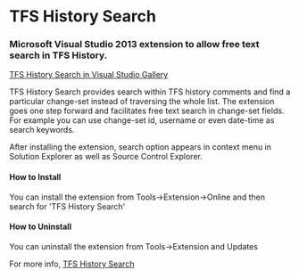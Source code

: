 # TFS History Search
<h3>Microsoft Visual Studio 2013 extension to allow free text search in TFS History.</h3>
<a href="https://visualstudiogallery.msdn.microsoft.com/6dc1be7b-af30-40da-99d5-85a44b6b4717">TFS History Search in Visual Studio Gallery</a>

TFS History Search provides search within TFS history comments and find a particular change-set instead of traversing the whole list. The extension goes one step forward and facilitates free text search in change-set fields. For example you can use change-set id, username or even date-time as search keywords.

After installing the extension, search option appears in context menu in Solution Explorer as well as Source Control Explorer.

<h4>How to Install</h4>
You can install the extension from Tools->Extension->Online and then search for 'TFS History Search'

<h4>How to Uninstall</h4>
You can uninstall the extension from Tools->Extension and Updates

For more info,  <a href="https://marketplace.visualstudio.com/items?itemName=jvasani.TFSHistorySearch">TFS History Search</a>

